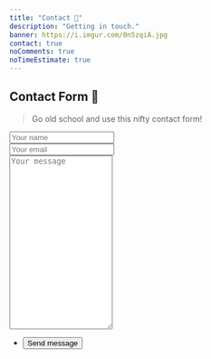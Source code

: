```yaml
---
title: "Contact 📨️"
description: "Getting in touch."
banner: https://i.imgur.com/0n5zqiA.jpg
contact: true
noComments: true
noTimeEstimate: true
---
```


## Contact Form 💾

> Go old school and use this nifty contact form!

<section class="contact-form">
  <form method="POST" action="https://formspree.io/hello@fvcproductions.com">
    <div class="field half first">
      <input autocomplete="on" type="text" name="name" placeholder="Your name">
    </div>
    <div class="field half">
      <input autocomplete="on" type="email" name="email" placeholder="Your email">
    </div>
    <div class="field">
      <textarea spellcheck="true" rows="20" name="message" id="message" placeholder="Your message"></textarea>
    </div>
    <ul class="actions">
      <li>
        <input type="submit" value="Send message" class="button big">
      </li>
    </ul>
    <input type="hidden" name="_subject" value="FVCproductions - New Contact Message 📥" />
  </form>
</section>

<!-- Chat Bot -->

<!-- <script src="https://app.engati.com/static/js/chat_widget.js"></script>
<script>EngtChat.init({"bot_key": "48eb665693764723", "e":"p", "bot_name":"FVCproductions","welcome_msg":true});</script> -->
